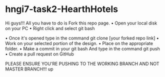 # hngi7-task2-HearthHotels

Hi guys!!!
All you have to do is Fork this repo page.
• Open your local disk on your PC
• Right click and select git bash

• Once it's opened type in the command git clone [your forked repo link]
• Work on your selected portion of the design.
• Place on the appropriate folder.
• Make a commit in your git bash
And type in the command git push
• Create a pull request on GitHub


PLEASE ENSURE YOU'RE PUSHING TO THE WORKING BRANCH AND NOT MASTER BRANCH!!! up
